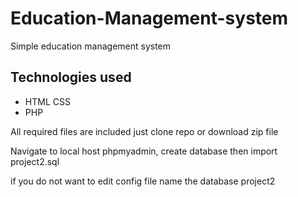 # Education-Management-system
Simple education management system

## Technologies used

* HTML CSS
* PHP

All required files are included just clone repo or download zip file

Navigate to local host  phpmyadmin, create database then import project2.sql

if you do not want to edit config file name the database project2

